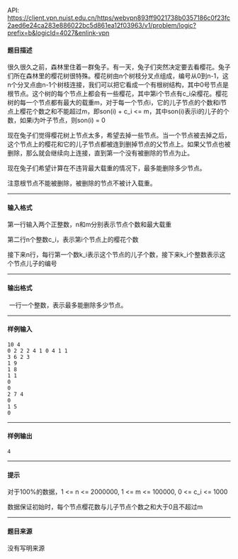 API: https://client.vpn.nuist.edu.cn/https/webvpn893ff9021738b0357186c0f23fc2aed6e24ca283e886022bc5d861ea12f03963/v1/problem/logic?prefix=b&logicId=4027&enlink-vpn

#### 题目描述

很久很久之前，森林里住着一群兔子。有一天，兔子们突然决定要去看樱花。兔子们所在森林里的樱花树很特殊。樱花树由n个树枝分叉点组成，编号从0到n-1，这n个分叉点由n-1个树枝连接，我们可以把它看成一个有根树结构，其中0号节点是根节点。这个树的每个节点上都会有一些樱花，其中第i个节点有c\_i朵樱花。樱花树的每一个节点都有最大的载重m，对于每一个节点i，它的儿子节点的个数和i节点上樱花个数之和不能超过m，即son(i) + c\_i <= m，其中son(i)表示i的儿子的个数，如果i为叶子节点，则son(i) = 0

现在兔子们觉得樱花树上节点太多，希望去掉一些节点。当一个节点被去掉之后，这个节点上的樱花和它的儿子节点都被连到删掉节点的父节点上。如果父节点也被删除，那么就会继续向上连接，直到第一个没有被删除的节点为止。

现在兔子们希望计算在不违背最大载重的情况下，最多能删除多少节点。

注意根节点不能被删除，被删除的节点不被计入载重。

---

#### 输入格式

第一行输入两个正整数，n和m分别表示节点个数和最大载重

第二行n个整数c\_i，表示第i个节点上的樱花个数

接下来n行，每行第一个数k\_i表示这个节点的儿子个数，接下来k\_i个整数表示这个节点儿子的编号

---

#### 输出格式

 一行一个整数，表示最多能删除多少节点。

---

#### 样例输入
```
10 4
0 2 2 2 4 1 0 4 1 1
3 6 2 3
1 9
1 8
1 1
0
0
2 7 4
0
1 5
0
```

---

#### 样例输出
```
4
```

---

#### 提示

对于100%的数据，1 <= n <= 2000000, 1 <= m <= 100000, 0 <= c\_i <= 1000

数据保证初始时，每个节点樱花数与儿子节点个数之和大于0且不超过m

---

#### 题目来源

没有写明来源